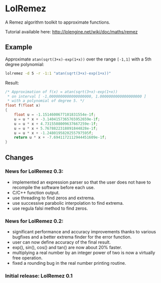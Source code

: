# LolRemez

A Remez algorithm toolkit to approximate functions.

Tutorial available here: http://lolengine.net/wiki/doc/maths/remez

## Example

Approximate `atan(sqrt(3+x)-exp(1+x))` over the range `[-1,1]` with a 5th degree polynomial:

```sh
lolremez -d 5 -r -1:1 "atan(sqrt(3+x)-exp(1+x))"
```

Result:

```c++
/* Approximation of f(x) = atan(sqrt(3+x)-exp(1+x))
 * on interval [ -1.0000000000000000000, 1.0000000000000000000 ]
 * with a polynomial of degree 5. */
float f(float x)
{
    float u = -1.1514600677101831554e-1f;
    u = u * x + -3.1404157365765952659e-1f;
    u = u * x + 4.7315508009637667259e-1f;
    u = u * x + 5.7678822318891844828e-1f;
    u = u * x + -1.2480195820255797595f;
    return u * x + -7.6941172112944451609e-1f;
}
```

## Changes

### News for LolRemez 0.3:

 - implemented an expression parser so that the user does not have to
   recompile the software before each use.
 - C/C++ function output.
 - use threading to find zeros and extrema.
 - use successive parabolic interpolation to find extrema.
 - use regula falsi method to find zeros.

### News for LolRemez 0.2:

 - significant performance and accuracy improvements thanks to various
   bugfixes and a better extrema finder for the error function.
 - user can now define accuracy of the final result.
 - exp(), sin(), cos() and tan() are now about 20% faster.
 - multiplying a real number by an integer power of two is now a virtually
   free operation.
 - fixed a rounding bug in the real number printing routine.

### Initial release: LolRemez 0.1

